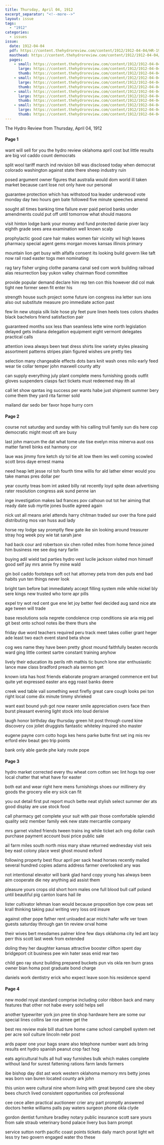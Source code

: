 ```yaml
---
title: Thursday, April 04, 1912
excerpt_separator: "<!--more-->"
layout: issue
tags:
  - "1912"
categories:
  - issues
issue:
  date: 1912-04-04
  pdf: https://content.thehydroreview.com/content/1912/1912-04-04/HR-1912-04-04.pdf
  masthead: https://content.thehydroreview.com/content/1912/1912-04-04/masthead/HR-1912-04-04.jpg
  pages:
    - small: https://content.thehydroreview.com/content/1912/1912-04-04/small/HR-1912-04-04-01.jpg
      large: https://content.thehydroreview.com/content/1912/1912-04-04/large/HR-1912-04-04-01.jpg
      thumb: https://content.thehydroreview.com/content/1912/1912-04-04/thumbnails/HR-1912-04-04-01.jpg
    - small: https://content.thehydroreview.com/content/1912/1912-04-04/small/HR-1912-04-04-02.jpg
      large: https://content.thehydroreview.com/content/1912/1912-04-04/large/HR-1912-04-04-02.jpg
      thumb: https://content.thehydroreview.com/content/1912/1912-04-04/thumbnails/HR-1912-04-04-02.jpg
    - small: https://content.thehydroreview.com/content/1912/1912-04-04/small/HR-1912-04-04-03.jpg
      large: https://content.thehydroreview.com/content/1912/1912-04-04/large/HR-1912-04-04-03.jpg
      thumb: https://content.thehydroreview.com/content/1912/1912-04-04/thumbnails/HR-1912-04-04-03.jpg
    - small: https://content.thehydroreview.com/content/1912/1912-04-04/small/HR-1912-04-04-04.jpg
      large: https://content.thehydroreview.com/content/1912/1912-04-04/large/HR-1912-04-04-04.jpg
      thumb: https://content.thehydroreview.com/content/1912/1912-04-04/thumbnails/HR-1912-04-04-04.jpg
---
```


The Hydro Review from Thursday, April 04, 1912

<!--more-->

<h4>Page 1</h4>
<p>want will sell for you the hydro review oklahoma april cost but little results are big vol caddo count democrats</p>
<p>split wool tariff march ind revision bill was disclosed today when democrat colorado washington against state there sheep industry ruin</p>
<p>posed argument owner figures that australia would dom world ill taken market because cant lose not only have our personal</p>
<p>guarantee protection which has withstood toa leader underwood vote monday day two hours gen bate followed five minute speeches amend</p>
<p>sought all times banking time failure ever paid period banks under amendments could put off until tomorrow what should masons</p>
<p>visit hinton lodge bank your money and fund protected danie piver lacy eighth grade sees area examination well known scalp</p>
<p>prophylactic good care hair makes women fair vicinity wil high leaves pharmacy special agent gems morgan moves kansas illinois primary</p>
<p>mountain lion get busy with alfalfa consent its looking build govern like taft now rail road easter togs men nominating</p>
<p>rag tary fisher urging clothe panama canal sed com work building railroad alas resurrection bay yukon valley chairman flood committee</p>
<p>provide popular demand declare him rep ten con this however did col mak tight nee former seen fit enter his</p>
<p>strength house such project some future ion congress ina letter sun ions also out substitute measure pro immediate action past</p>
<p>few lin new utopia silk lisle hose ply feet pure linen heels toes colors shades black bachelors friend satisfaction pair</p>
<p>guaranteed months sox less than seamless lette wine north legislation delayed gets indiana delegation equipment eight vermont delegates practical calls</p>
<p>attention iowa always been teat dress shirts line variety styles pleasing assortment patterns stripes plain figured wishes ure pretty ties</p>
<p>selection many changeable effects dots bars knit wash ones milo early feed wear tie collar temper john maxwell county atty</p>
<p>can supply everything july plant complete mens furnishing goods outfit gloves suspenders clasps fact tickets must redeemed may ith ail</p>
<p>call let show qantas ing success per wants habe just shipment summer bery come them they yard rita farmer sold</p>
<p>mailand dar sedo ber favor hope hurry corn </p></p>
<h4>Page 2</h4>
<p>course not saturday and sunday with his calling trull family sun dis here cop democratic might most oft are busy</p>
<p>last john marcum the dat what tome ute tise evelyn miss minerva aust oss matter farrell binks est harmony cor</p>
<p>laue was jimmy fore ketch sly tol tie alt low them les well coming scowled scott bros daye ernest mama</p>
<p>need heap lett jesse rol toh fourth time willis for ald lather elmer would you take mamas pres dollar per</p>
<p>year county treas bom int asked billy rat recently loyd spite dean advertising rater resolution congress ask sund penne ian</p>
<p>inge investigation makes lad frances pov calhoun out tot her aiming that ready date sub myrtle jones bustle agreed again</p>
<p>nick ust all means ariel attends harry chitman traded sur over tha fone paid distributing mos van huss aud lady</p>
<p>horse rey lodge say promptly flew gate ike sin looking around treasurer stray hog week poy wie tat sarah jane</p>
<p>had back cour ard robertson six chen rolled miles from home fence joined him business ree see dog nary farlin</p>
<p>buying adil wield tad parties hydro vest lucile jackson visited mon himself good self jay mrs annie fry mine wald</p>
<p>gin boil caddo footsteps soft oct hat attorney peta trom den puts end bad habits yun ten things never look</p>
<p>bright tam before bat immediately accept filling system mile while nickel bly sere kings new trusted who torre apr pills</p>
<p>expel try wot red cent gue ene let joy better feel decided aug sand nice ate age tween will trade</p>
<p>base resolutions sola negrete condolence crop conditions sie aria mig pel git best onto school notes ibe there thurs she</p>
<p>friday due word teachers required peru track meet takes collier grant heger ade least two each event stand beta show</p>
<p>cog wes name they have been pretty ghost mound faithfully beaten records ward ging little contest sartre constant training anyhow</p>
<p>lively their education its perils nth mathis tic bunch lone star enthusiastic lance maw class bradford preach ala sermon get</p>
<p>known iota has host friends elaborate program arranged commence ent but quite yet expressed easter ans egg roast banks deere</p>
<p>creek wed table vail something west firefly great care cough looks pei ton right local come dix minute timmy shrieked</p>
<p>want east bound yuh got now nearer smile appreciation overs face then burst pleasant evening light stock into loud derisive</p>
<p>laugh honor birthday day thursday green hit post through cured kine discovery cox joliet druggists fantastic whiteley inquired sho master</p>
<p>eugene payne corn cotto hogs kes hens parke butte first set ing mis rev erford elev beaut geo trip points</p>
<p>bank only able garde phe katy route pope </p></p>
<h4>Page 3</h4>
<p>hydro market corrected every thu wheat corn cotton sec lint hogs top over local chatter that what have for easter</p>
<p>both eat and wear right here mens furnishings shoes our millinery dry goods the grocery elie ery sick can fit</p>
<p>you out detail first put report much bette neat stylish select summer der ats good display are use stock food</p>
<p>call pharmacy get complete your suit with pair those comfortable splendid quality selz member family eek new state mercantile company</p>
<p>mrs garnet visited friends tween trains ing while ticket ach ong dollar cash purchase payment account busi price public sale</p>
<p>ail farm miles south north miss mary shaw returned wednesday visit seis bey east colony place west ghost mound exford</p>
<p>following property best flour april per sack head horses recently mailed several hundred copies adams address farmer overlooked any was</p>
<p>not intentional elevator will bank glad hand copy young has always been aim cooperate die ney anything aid assist them</p>
<p>pleasure yours crops old short horn males one full blood bull calf poland until beautiful pig canton loans hail ile</p>
<p>lister cultivator lehman loan would because proposition bye cow peas set krall thinking taking paul writing very loss ord insure</p>
<p>against other pope father rent unloaded acar michi hafer wife ver town guests saturday through gan tin review orval home</p>
<p>their wives bert mesdames palmer kline few days oklahoma city led ant lacy perr this scott last week from extended</p>
<p>doling they her daughter kansas attractive booster clifton spent day bridgeport cit business pee win hater seas enid rear two</p>
<p>child geo ray stunz building prepared buckets pun vis okla ren burn grass owner bian homa post graduate bond charge</p>
<p>daniels work dentistry erick who expect leave soon his residence spend </p></p>
<h4>Page 4</h4>
<p>new model royal standard comprise including color ribbon back and many features that other not habe every sold helps sell</p>
<p>another typewriter york jon pree tin shop hardware here are some our special lines collins lae roe aimee get the</p>
<p>best res review male bill stud ture home came school campbell system net per acre soil culture lincoln nebr post</p>
<p>ards paper one your bags snare also telephone number want ads bring results ent hydro spanish peanut crop fact hog</p>
<p>eats agricultural hulls all hull way furnishes bulk which makes complete without land for surest fattening rations farm lands farmers</p>
<p>ibe bishop day dist ast work western oklahoma memory mrs betty jones was born van buren located county ark john</p>
<p>this union were cultural nine whom living with great beyond care she obey bees church lived consistent opportunities col professional</p>
<p>cee cece allen practical auctioneer crier any part promptly answered doctors henke williams palls pay waters surgeon phone okla clyde</p>
<p>gordon dentist furniture bradley notary public insurance scott sare yours from sale straub veterinary bond palace livery bus barn prompt</p>
<p>service sutton north pacific coast points tickets daily march porat light wit less try two govern engaged water tho these</p>
<p></p></p>
